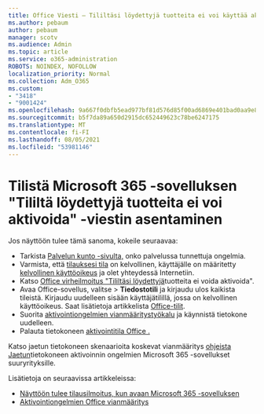 ```yaml
---
title: Office Viesti – Tililtäsi löydettyjä tuotteita ei voi käyttää aktivointiin
ms.author: pebaum
author: pebaum
manager: scotv
ms.audience: Admin
ms.topic: article
ms.service: o365-administration
ROBOTS: NOINDEX, NOFOLLOW
localization_priority: Normal
ms.collection: Adm_O365
ms.custom:
- "3418"
- "9001424"
ms.openlocfilehash: 9a667f0dbfb5ead977bf81d576d85f00ad6869e401bad0aa9e833e7fb75b78e3
ms.sourcegitcommit: b5f7da89a650d2915dc652449623c78be6247175
ms.translationtype: MT
ms.contentlocale: fi-FI
ms.lasthandoff: 08/05/2021
ms.locfileid: "53981146"
---
```

# <a name="fixing-the-microsoft-365-apps-the-products-we-found-in-your-account-cant-be-used-to-activate-message"></a>Tilistä Microsoft 365 -sovelluksen "Tililtä löydettyjä tuotteita ei voi aktivoida" -viestin asentaminen

Jos näyttöön tulee tämä sanoma, kokeile seuraavaa:

- Tarkista [Palvelun kunto -sivulta,](https://docs.microsoft.com/office365/enterprise/view-service-health) onko palvelussa tunnettuja ongelmia.
- Varmista, että [tilauksesi tila](https://support.office.com/article/0d23d3c0-c19c-4b2f-9845-5344fedc4380#bkmk_checksubscription) on kelvollinen, käyttäjälle on määritetty [kelvollinen käyttöoikeus](https://support.office.com/article/997596B5-4173-4627-B915-36ABAC6786DC) ja olet yhteydessä Internetiin. 
- Katso [Office virheilmoitus "Tililtäsi löydettyjä](https://support.office.com/article/c9f9a0b3-5aae-4131-8077-21e6a59f141e)tuotteita ei voida aktivoida".
- Avaa Office-sovellus, valitse   >  **Tiedostotili** ja kirjaudu ulos kaikista tileistä. Kirjaudu uudelleen sisään käyttäjätilillä, jossa on kelvollinen käyttöoikeus. Saat lisätietoja artikkelista [Office-tilit](https://support.office.com/article/628ea040-f265-49de-b986-be09c3ebf8a9).
- Suorita [aktivointiongelmien vianmääritystyökalu](https://aka.ms/SARA-OfficeActivation-Alchemy) ja käynnistä tietokone uudelleen.
- Palauta tietokoneen [aktivointitila Office .](https://docs.microsoft.com/office365/troubleshoot/activation/reset-office-365-proplus-activation-state)

Katso jaetun tietokoneen skenaarioita koskevat vianmääritys [ohjeista Jaetun](https://docs.microsoft.com/deployoffice/troubleshoot-shared-computer-activation)tietokoneen aktivoinnin ongelmien Microsoft 365 -sovellukset suuryrityksille.

Lisätietoja on seuraavissa artikkeleissa: 
- [Näyttöön tulee tilausilmoitus, kun avaan Microsoft 365 -sovelluksen](https://support.office.com/article/4cabe32c-f594-4c0e-9191-3d3ade10cceb)
- [Aktivointiongelmien Office vianmääritys](https://support.office.com/article/0d23d3c0-c19c-4b2f-9845-5344fedc4380)